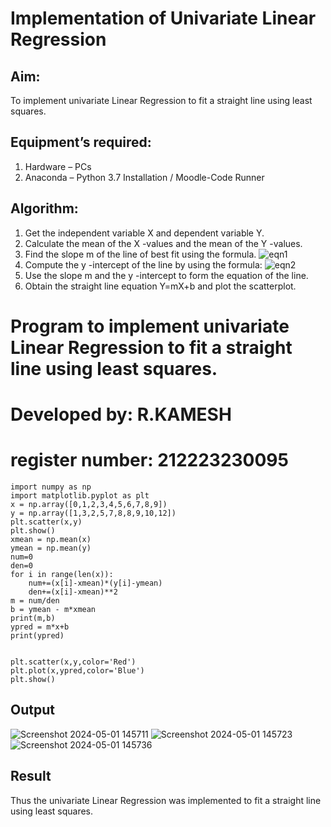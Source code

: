 # Implementation of Univariate Linear Regression
## Aim:
To implement univariate Linear Regression to fit a straight line using least squares.
## Equipment’s required:
1.	Hardware – PCs
2.	Anaconda – Python 3.7 Installation / Moodle-Code Runner
## Algorithm:
1.	Get the independent variable X and dependent variable Y.
2.	Calculate the mean of the X -values and the mean of the Y -values.
3.	Find the slope m of the line of best fit using the formula.
 ![eqn1](./eq1.jpg)
4.	Compute the y -intercept of the line by using the formula:
![eqn2](./eq2.jpg)  
5.	Use the slope m and the y -intercept to form the equation of the line.
6.	Obtain the straight line equation Y=mX+b and plot the scatterplot.

# Program to implement univariate Linear Regression to fit a straight line using least squares.
# Developed by: R.KAMESH
# register number: 212223230095

```
import numpy as np 
import matplotlib.pyplot as plt
x = np.array([0,1,2,3,4,5,6,7,8,9])
y = np.array([1,3,2,5,7,8,8,9,10,12])
plt.scatter(x,y)
plt.show()
xmean = np.mean(x)
ymean = np.mean(y)
num=0
den=0
for i in range(len(x)):
    num+=(x[i]-xmean)*(y[i]-ymean)
    den+=(x[i]-xmean)**2
m = num/den
b = ymean - m*xmean
print(m,b)
ypred = m*x+b
print(ypred)


plt.scatter(x,y,color='Red')
plt.plot(x,ypred,color='Blue')
plt.show()
```
## Output
![Screenshot 2024-05-01 145711](https://github.com/23002027/Univariate-Linear-Regression/assets/139752981/2ea5db2e-92a3-4d3f-ac00-e49b311c105d)
![Screenshot 2024-05-01 145723](https://github.com/23002027/Univariate-Linear-Regression/assets/139752981/df69eaab-f7d6-4ed5-a0be-e0ade00579c9)
![Screenshot 2024-05-01 145736](https://github.com/23002027/Univariate-Linear-Regression/assets/139752981/8bbeae00-b73d-4a0a-8b4c-092005f7a209)

## Result
Thus the univariate Linear Regression was implemented to fit a straight line using least squares.







